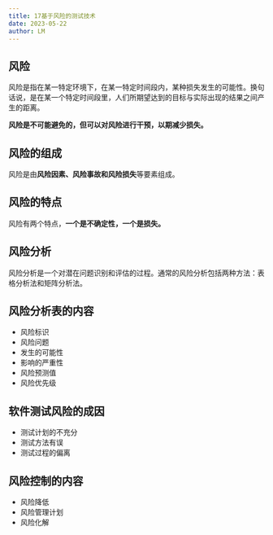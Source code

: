 ```yaml
---
title: 17基于风险的测试技术
date: 2023-05-22
author: LM
---
```


## 风险

风险是指在某一特定环境下，在某一特定时间段内，某种损失发生的可能性。换句话说，是在某一个特定时间段里，人们所期望达到的目标与实际出现的结果之间产生的距离。

**风险是不可能避免的，但可以对风险进行干预，以期减少损失。**

## 风险的组成

风险是由**风险因素、风险事故和风险损失**等要素组成。

## 风险的特点

风险有两个特点，**一个是不确定性，一个是损失。**

## 风险分析

风险分析是一个对潜在问题识别和评估的过程。通常的风险分析包括两种方法：表格分析法和矩阵分析法。

## 风险分析表的内容

- 风险标识
- 风险问题
- 发生的可能性
- 影响的严重性
- 风险预测值
- 风险优先级

## 软件测试风险的成因

- 测试计划的不充分
- 测试方法有误
- 测试过程的偏离

## 风险控制的内容

- 风险降低
- 风险管理计划
- 风险化解